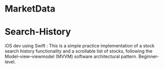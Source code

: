 # MarketData
# Search-History

iOS dev using Swift : This is a simple practice implementation of a stock search history functionality and a scrollable list of stocks, following the Model–view–viewmodel (MVVM) software architectural pattern. Beginner-level.
